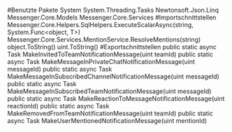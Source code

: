 #Benutzte Pakete
System
System.Threading.Tasks
Newtonsoft.Json.Linq
Messenger.Core.Models
Messenger.Core.Services
#Importschnittstellen
Messenger.Core.Helpers.SqlHelpers.ExecuteScalarAsync<T>(string, System.Func<object, T>)
Messenger.Core.Services.MentionService.ResolveMentions(string)
object.ToString()
uint.ToString()
#Exportschnittstellen
public static async Task<JObject> MakeInvitedToTeamNotificationMessage(uint teamId)
public static async Task<JObject> MakeMessageInPrivateChatNotificationMessage(uint messageId)
public static async Task<JObject> MakeMessageInSubscribedChannelNotificationMessage(uint messageId)
public static async Task<JObject> MakeMessageInSubscribedTeamNotificationMessage(uint messageId)
public static async Task<JObject> MakeReactionToMessageNotificationMessage(uint reactionId)
public static async Task<JObject> MakeRemovedFromTeamNotificationMessage(uint teamId)
public static async Task<JObject> MakeUserMentionedNotificationMessage(uint mentionId)
